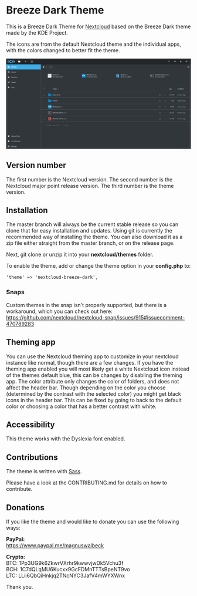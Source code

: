 # Breeze Dark Theme
This is a Breeze Dark Theme for [Nextcloud](https://nextcloud.com) based on the Breeze Dark theme made by the KDE Project.

The icons are from the default Nextcloud theme and the individual apps, with the colors changed to better fit the theme.

![screenshot of theme](screenshot.png)

## Version number
The first number is the Nextcloud version. The second number is the Nextcloud major point release version. The third number is the theme version.

## Installation
The master branch will always be the current stable release so you can clone that for easy installation and updates. Using git is currently the recommended way of installing the theme. You can also download it as a zip file either straight from the master branch, or on the release page.

Next, git clone or unzip it into your **nextcloud/themes** folder.

To enable the theme, add or change the theme option in your **config.php** to:

    'theme' => 'nextcloud-breeze-dark',

### Snaps
Custom themes in the snap isn't properly supported, but there is a workaround, which you can check out here: https://github.com/nextcloud/nextcloud-snap/issues/915#issuecomment-470789283

## Theming app
You can use the Nextcloud theming app to customize in your nextcloud instance like normal, though there are a few changes. If you have the theming app enabled you will most likely get a white Nextcloud icon instead of the themes default blue, this can be changes by disabling the theming app. The color attribute only changes the color of folders, and does not affect the header bar. Though depending on the color you choose (determined by the contrast with the selected color) you might get black icons in the header bar. This can be fixed by going to back to the default color or choosing a color that has a better contrast with white.

## Accessibility
This theme works with the Dyslexia font enabled.

## Contributions
The theme is written with [Sass](http://sass-lang.com/).

Please have a look at the CONTRIBUTING.md for details on how to contribute.

## Donations
If you like the theme and would like to donate you can use the following ways:

**PayPal:**  
https://www.paypal.me/magnuswalbeck

**Crypto:**  
BTC: 1Pp3UG9k6ZkwrVXrhr9kwwvjwDk5Vchu3f  
BCH: 1C7dQLqMU6Kucxx9GcFDMnTTTsBpeNT9vo  
LTC: LLii6QbQiHnkjq2TNcNYC3JafV4mWYXWnx

Thank you.